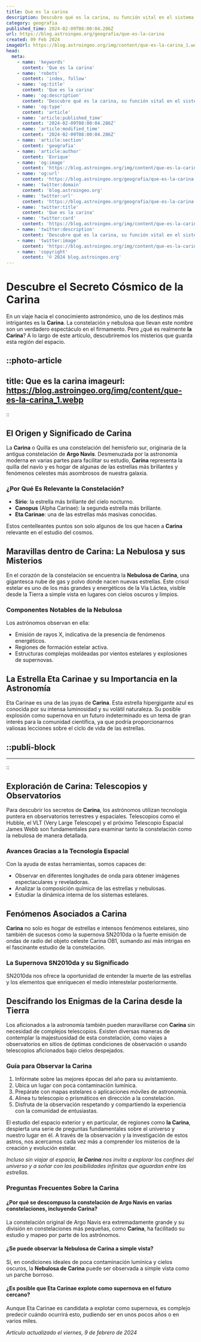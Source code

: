 ```yaml
---
title: Que es la carina
description: Descubre qué es la carina, su función vital en el sistema respiratorio y su importancia en la salud pulmonar. Información fiable y precisa.
category: geografia
published_time: 2024-02-09T08:00:04.286Z
url: https://blog.astroingeo.org/geografia/que-es-la-carina
created: 09 Feb 2024
imageUrl: https://blog.astroingeo.org/img/content/que-es-la-carina_1.webp
head:
  meta:
    - name: 'keywords'
      content: 'Que es la carina'
    - name: 'robots'
      content: 'index, follow'
    - name: 'og:title'
      content: 'Que es la carina'
    - name: 'og:description'
      content: 'Descubre qué es la carina, su función vital en el sistema respiratorio y su importancia en la salud pulmonar. Información fiable y precisa.'
    - name: 'og:type'
      content: 'article'
    - name: 'article:published_time'
      content: '2024-02-09T08:00:04.286Z'
    - name: 'article:modified_time'
      content: '2024-02-09T08:00:04.286Z'
    - name: 'article:section'
      content: 'geografia'
    - name: 'article:author'
      content: 'Enrique'
    - name: 'og:image'
      content: 'https://blog.astroingeo.org/img/content/que-es-la-carina_1.webp'
    - name: 'og:url'
      content: 'https://blog.astroingeo.org/geografia/que-es-la-carina'
    - name: 'twitter:domain'
      content: 'blog.astroingeo.org'
    - name: 'twitter:url'
      content: 'https://blog.astroingeo.org/geografia/que-es-la-carina'
    - name: 'twitter:title'
      content: 'Que es la carina'
    - name: 'twitter:card'
      content: 'https://blog.astroingeo.org/img/content/que-es-la-carina_1.webp'
    - name: 'twitter:description'
      content: 'Descubre qué es la carina, su función vital en el sistema respiratorio y su importancia en la salud pulmonar. Información fiable y precisa.'
    - name: 'twitter:image'
      content: 'https://blog.astroingeo.org/img/content/que-es-la-carina_1.webp'
    - name: 'copyright'
      content: '© 2024 blog.astroingeo.org'
---
```

# Descubre el Secreto Cósmico de la Carina

En un viaje hacia el conocimiento astronómico, uno de los destinos más intrigantes es la **Carina**. La constelación y nebulosa que llevan este nombre son un verdadero espectáculo en el firmamento. Pero ¿qué es realmente **la Carina**? A lo largo de este artículo, descubriremos los misterios que guarda esta región del espacio.


::photo-article
---
title: Que es la carina
imageurl: https://blog.astroingeo.org/img/content/que-es-la-carina_1.webp
---
::


## El Origen y Significado de Carina

La **Carina** o Quilla es una constelación del hemisferio sur, originaria de la antigua constelación de **Argo Navis**. Desmenuzada por la astronomía moderna en varias partes para facilitar su estudio, **Carina** representa la quilla del navío y es hogar de algunas de las estrellas más brillantes y fenómenos celestes más asombrosos de nuestra galaxia.

### ¿Por Qué Es Relevante la Constelación?

- **Sirio**: la estrella más brillante del cielo nocturno.
- **Canopus** (Alpha Carinae): la segunda estrella más brillante.
- **Eta Carinae**: una de las estrellas más masivas conocidas.

Estos centelleantes puntos son solo algunos de los que hacen a **Carina** relevante en el estudio del cosmos.

## Maravillas dentro de Carina: La Nebulosa y sus Misterios

En el corazón de la constelación se encuentra la **Nebulosa de Carina**, una gigantesca nube de gas y polvo donde nacen nuevas estrellas. Este crisol estelar es uno de los más grandes y energéticos de la Vía Láctea, visible desde la Tierra a simple vista en lugares con cielos oscuros y limpios.

### Componentes Notables de la Nebulosa

Los astrónomos observan en ella:
- Emisión de rayos X, indicativa de la presencia de fenómenos energéticos.
- Regiones de formación estelar activa.
- Estructuras complejas moldeadas por vientos estelares y explosiones de supernovas.

## La Estrella Eta Carinae y su Importancia en la Astronomía

Eta Carinae es una de las joyas de **Carina**. Esta estrella hipergigante azul es conocida por su intensa luminosidad y su volátil naturaleza. Su posible explosión como supernova en un futuro indeterminado es un tema de gran interés para la comunidad científica, ya que podría proporcionarnos valiosas lecciones sobre el ciclo de vida de las estrellas.


  ::publi-block
  ---
  ---
  ::
  
  
## Exploración de Carina: Telescopios y Observatorios

Para descubrir los secretos de **Carina**, los astrónomos utilizan tecnología puntera en observatorios terrestres y espaciales. Telescopios como el Hubble, el VLT (Very Large Telescope) y el próximo Telescopio Espacial James Webb son fundamentales para examinar tanto la constelación como la nebulosa de manera detallada.

### Avances Gracias a la Tecnología Espacial

Con la ayuda de estas herramientas, somos capaces de:
- Observar en diferentes longitudes de onda para obtener imágenes espectaculares y reveladoras.
- Analizar la composición química de las estrellas y nebulosas.
- Estudiar la dinámica interna de los sistemas estelares.

## Fenómenos Asociados a Carina

**Carina** no solo es hogar de estrellas e intensos fenómenos estelares, sino también de sucesos como la supernova SN2010da o la fuerte emisión de ondas de radio del objeto celeste Carina OB1, sumando así más intrigas en el fascinante estudio de la constelación.

### La Supernova SN2010da y su Significado

SN2010da nos ofrece la oportunidad de entender la muerte de las estrellas y los elementos que enriquecen el medio interestelar posteriormente.

## Descifrando los Enigmas de la Carina desde la Tierra

Los aficionados a la astronomía también pueden maravillarse con **Carina** sin necesidad de complejos telescopios. Existen diversas maneras de contemplar la majestuosidad de esta constelación, como viajes a observatorios en sitios de óptimas condiciones de observación o usando telescopios aficionados bajo cielos despejados.

### Guía para Observar la Carina

1. Infórmate sobre las mejores épocas del año para su avistamiento.
2. Ubica un lugar con poca contaminación lumínica.
3. Prepárate con mapas estelares o aplicaciones móviles de astronomía.
4. Alinea tu telescopio o prismáticos en dirección a la constelación.
5. Disfruta de la observación respetando y compartiendo la experiencia con la comunidad de entusiastas.

El estudio del espacio exterior y en particular, de regiones como **la Carina**, despierta una serie de preguntas fundamentales sobre el universo y nuestro lugar en él. A través de la observación y la investigación de estos astros, nos acercamos cada vez más a comprender los misterios de la creación y evolución estelar.

*Incluso sin viajar al espacio, **la Carina** nos invita a explorar los confines del universo y a soñar con las posibilidades infinitas que aguardan entre las estrellas.*

### Preguntas Frecuentes Sobre la Carina

#### ¿Por qué se descompuso la constelación de Argo Navis en varias constelaciones, incluyendo Carina?
La constelación original de Argo Navis era extremadamente grande y su división en constelaciones más pequeñas, como **Carina**, ha facilitado su estudio y mapeo por parte de los astrónomos.

#### ¿Se puede observar la Nebulosa de Carina a simple vista?
Sí, en condiciones ideales de poca contaminación lumínica y cielos oscuros, la **Nebulosa de Carina** puede ser observada a simple vista como un parche borroso.

#### ¿Es posible que Eta Carinae explote como supernova en el futuro cercano?
Aunque Eta Carinae es candidata a explotar como supernova, es complejo predecir cuándo ocurrirá esto, pudiendo ser en unos pocos años o en varios miles.

_Artículo actualizado el viernes, 9 de febrero de 2024_